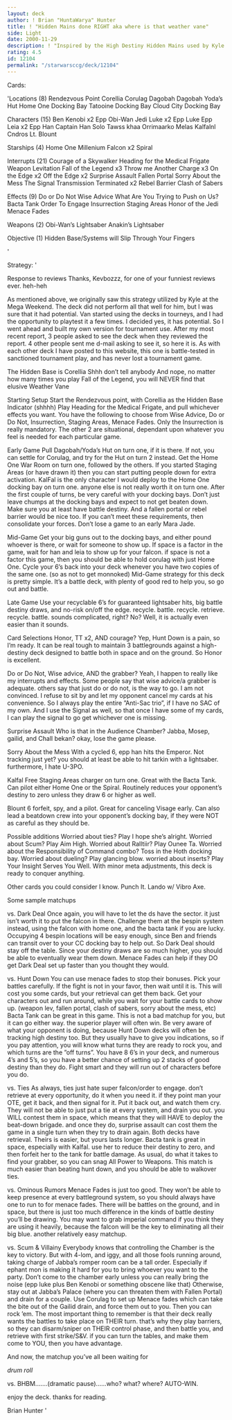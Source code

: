 ```yaml
---
layout: deck
author: ! Brian "HuntaWarya" Hunter
title: ! "Hidden Mains done RIGHT aka where is that weather vane"
side: Light
date: 2000-11-29
description: ! "Inspired by the High Destiny Hidden Mains used by Kyle Craft in Arizona.  Modified to be Hunter-Style mains."
rating: 4.5
id: 12104
permalink: "/starwarsccg/deck/12104"
---
```

Cards: 

'Locations (8)
Rendezvous Point
Corellia
Corulag
Dagobah
Dagobah Yoda’s Hut
Home One Docking Bay
Tatooine Docking Bay
Cloud City Docking Bay


Characters (15)
Ben Kenobi x2
Epp Obi-Wan
Jedi Luke x2
Epp Luke
Epp Leia x2
Epp Han
Captain Han Solo
Tawss khaa
Orrimaarko
Melas
Kalfalnl Cndros
Lt. Blount

Starships  (4)
Home One
Millenium Falcon x2
Spiral

Interrupts  (21)
Courage of a Skywalker
Heading for the Medical Frigate
Weapon Levitation
Fall of the Legend x3
Throw me Another Charge x3
On the Edge x2
Off the Edge x2
Surprise Assault
Fallen Portal
Sorry About the Mess
The Signal
Transmission Terminated x2
Rebel Barrier
Clash of Sabers

Effects  (9)
Do or Do Not
Wise Advice
What Are You Trying to Push on Us?
Bacta Tank
Order To Engage
Insurrection
Staging Areas
Honor of the Jedi
Menace Fades


Weapons  (2)
Obi-Wan’s Lightsaber
Anakin’s Lightsaber

Objective  (1)
Hidden Base/Systems will Slip Through Your Fingers


'

Strategy: '

Response to reviews  Thanks, Kevbozzz, for one of your funniest reviews ever.  heh-heh

As mentioned above, we originally saw this strategy utilized by Kyle at the Mega Weekend.  The deck did not perform all that well for him, but I was sure that it had potential.  Van started using the decks in tourneys, and I had the opportunity to playtest it a few times.  I decided yes, it has potential.  So I went ahead and built my own version for tournament use.  After my most recent report, 3 people asked to see the deck when they reviewed the report.  4 other people sent me d-mail asking to see it, so here it is.  As with each other deck I have posted to this website, this one is battle-tested in sanctioned tournament play, and has never lost a tournament game.

The Hidden Base is Corellia  Shhh  don’t tell anybody	And nope, no matter how many times you play Fall of the Legend, you will NEVER find that elusive Weather Vane

Starting Setup  Start the Rendezvous point, with Corellia as the Hidden Base Indicator (shhhh)  Play Heading for the Medical Frigate, and pull whichever effects you want.  You have the following to choose from  Wise Advice, Do or Do Not, Insurrection, Staging Areas, Menace Fades.  Only the Insurrection is really mandatory.	The other 2 are situational, dependant upon whatever you feel is needed for each particular game.

Early Game  Pull Dagobah/Yoda’s Hut on turn one, if it is there.  If not, you can settle for Corulag, and try for the Hut on turn 2 instead.  Get the Home One War Room on turn one, followed by the others.  If you started Staging Areas (or have drawn it) then you can start putting people down for extra activation.  KalFal is the only character I would deploy to the Home One docking bay on turn one.  anyone else is not really worth it on turn one.  After the first couple of turns, be very careful with your docking bays.  Don’t just leave chumps at the docking bays and expect to not get beaten down.  Make sure you at least have battle destiny.  And a fallen portal or rebel barrier would be nice too.	If you can’t meet these requirements, then consolidate your forces.  Don’t lose a game to an early Mara Jade.

Mid-Game  Get your big guns out to the docking bays, and either pound whoever is there, or wait for someone to show up.  If space is a factor in the game, wait for han and leia to show up for your falcon.  if space is not a factor this game, then you should be able to hold corulag with just Home One.	Cycle your 6’s back into your deck whenever you have two copies of the same one.	(so as not to get monnoked)  Mid-Game strategy for this deck is pretty simple.	It’s a battle deck, with plenty of good red to help you, so go out and battle.

Late Game  Use your recyclable 6’s for guaranteed lightsaber hits, big battle destiny draws, and no-risk on/off the edge.  recycle.  battle.  recycle.  retrieve.  recycle.  battle.  sounds complicated, right?  No?  Well, it is actually even easier than it sounds.

Card Selections
Honor, TT x2, AND courage?  Yep, Hunt Down is a pain, so I’m ready.  It can be real tough to maintain 3 battlegrounds against a high-destiny deck designed to battle both in space and on the ground.  So Honor is excellent.

Do or Do Not, Wise advice, AND the grabber?  Yeah, I happen to really like my interrupts and effects.	Some people say that wise advice/a grabber is adequate.  others say that just do or do not, is the way to go.  I am not convinced.  I refuse to sit by and let my opponent cancel my cards at his convenience.	So I always play the entire ”Anti-Sac trio”, if I have no SAC of my own.  And I use the Signal as well, so that once I have some of my cards, I can play the signal to go get whichever one is missing.

Surprise Assault  Who is that in the Audience Chamber?  Jabba, Mosep, gailid, and Chall bekan?  okay, lose the game please.

Sorry About the Mess  With a cycled 6, epp han hits the Emperor.  Not tracking just yet?  you should at least be able to hit tarkin with a lightsaber.  furthermore, I hate U-3PO.

Kalfal  Free Staging Areas charger on turn one.  Great with the Bacta Tank.  Can pilot either Home One or the Spiral.	Routinely reduces your opponent’s destiny to zero unless they draw 6 or higher as well.

Blount  6 forfeit, spy, and a pilot.  Great for canceling Visage early.  Can also lead a beatdown crew into your opponent’s docking bay, if they were NOT as careful as they should be.

Possible additions  Worried about ties?  Play I hope she’s alright.  Worried about Scum?  Play Aim High.  Worried about Ralltiir?  Play Ounee Ta.  Worried about the Responsibility of Command combo?  Toss in the Hoth docking bay.  Worried about dueling?  Play glancing blow.  worried about inserts?  Play Your Insight Serves You Well.  With minor meta adjustments, this deck is ready to conquer anything.

Other cards you could consider  I know.  Punch It.  Lando w/ Vibro Axe.

Some sample matchups

vs. Dark Deal	Once again, you will have to let the ds have the sector.  it just isn’t worth it to put the falcon in there.  Challenge them at the bespin system instead, using the falcon with home one, and the bacta tank if you are lucky.  Occupying 4 bespin locations will be easy enough, since Ben and friends can transit over to your CC docking bay to help out.  So Dark Deal should stay off the table.  Since your destiny draws are so much higher, you should be able to eventually wear them down.  Menace Fades can help if they DO get Dark Deal set up faster than you thought they would.

vs. Hunt Down	You can use menace fades to stop their bonuses.  Pick your battles carefully.  If the fight is not in your favor, then wait until it is.  This will cost you some cards, but your retrieval can get them back.	Get your characters out and run around, while you wait for your battle cards to show up.  (weapon lev, fallen portal, clash of sabers, sorry about the mess, etc)  Bacta Tank can be great in this game.  This is not a bad matchup for you, but it can go either way.	the superior player will often win.  Be very aware of what your opponent is doing, because Hunt Down decks will often be tracking high destiny too.  But they usually have to give you indications, so if you pay attention, you will know what turns they are ready to rock you, and which turns are the ”off turns”.  You have 8 6’s in your deck, and numerous 4’s and 5’s, so you have a better chance of setting up 2 stacks of good destiny than they do.  Fight smart and they will run out of characters before you do.

vs. Ties  As always, ties just hate super falcon/order to engage.  don’t retrieve at every opportunity, do it when you need it.	if they point man your OTE, get it back, and then signal for it.  Put it back out, and watch them cry.	They will not be able to just put a tie at every system, and drain you out.  you WILL contest them in space, which means that they will HAVE to deploy the beat-down brigade.  and once they do, surprise assault can cost them the game in a single turn when they try to drain again.  Both decks have retrieval.  Theirs is easier, but yours lasts longer.	Bacta tank is great in space, especially with Kalfal.  use her to reduce their destiny to zero, and then forfeit her to the tank for battle damage.  As usual, do what it takes to find your grabber, so you can snag All Power to Weapons.  This match is much easier than beating hunt down, and you should be able to walkover ties.

vs. Ominous Rumors  Menace Fades is just too good.  They won’t be able to keep presence at every battleground system, so you should always have one to run to for menace fades.	There will be battles on the ground, and in space, but there is just too much difference in the kinds of battle destiny you’ll be drawing.  You may want to grab imperial command if you think they are using it heavily, because the falcon will be the key to eliminating all their big blue.  another relatively easy matchup.

vs. Scum & Villainy  Everybody knows that controlling the Chamber is the key to victory.  But with 4-lom, and iggy, and all those fools running around, taking charge of Jabba’s romper room can be a tall order.   Especially if ephant mon is making it hard for you to bring whoever you want to the party.  Don’t come to the chamber early unless you can really bring the noise (epp luke plus Ben Kenobi or something obscene like that)  Otherwise, stay out at Jabba’s Palace (where you can threaten them with Fallen Portal) and drain for a couple.  Use Corulag to set up Menace fades which can take the bite out of the Gailid drain, and force them out to you.  Then you can rock ’em.  The most important thing to remember is that their deck really wants the battles to take place on THEIR turn.  that’s why they play barriers, so they can disarm/sniper on THEIR control phase, and then battle you, and retrieve with first strike/S&V.  if you can turn the tables, and make them come to YOU, then you have advantage.

And now, the matchup you’ve all been waiting for

*drum roll*

vs. BHBM.......(dramatic pause)......who?  what?  where?  AUTO-WIN.


enjoy the deck.  thanks for reading.

Brian Hunter
'
